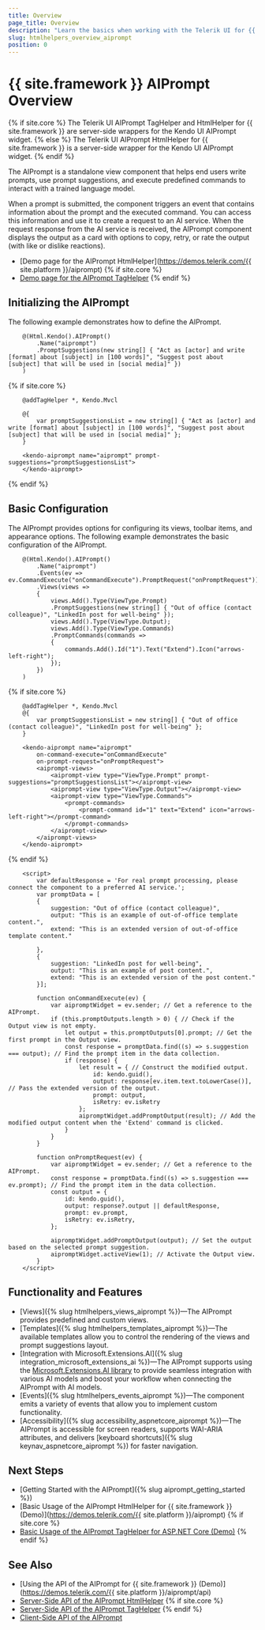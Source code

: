 ```yaml
---
title: Overview
page_title: Overview
description: "Learn the basics when working with the Telerik UI for {{ site.framework }} AIPrompt component and how to initialize it."
slug: htmlhelpers_overview_aiprompt
position: 0
---
```


# {{ site.framework }} AIPrompt Overview

{% if site.core %}
The Telerik UI AIPrompt TagHelper and HtmlHelper for {{ site.framework }} are server-side wrappers for the Kendo UI AIPrompt widget.
{% else %}
The Telerik UI AIPrompt HtmlHelper for {{ site.framework }} is a server-side wrapper for the Kendo UI AIPrompt widget.
{% endif %}

The AIPrompt is a standalone view component that helps end users write prompts, use prompt suggestions, and execute predefined commands to interact with a trained language model.

When a prompt is submitted, the component triggers an event that contains information about the prompt and the executed command. You can access this information and use it to create a request to an AI service. When the request response from the AI service is received, the AIPrompt component displays the output as a card with options to copy, retry, or rate the output (with like or dislike reactions).

* [Demo page for the AIPrompt HtmlHelper](https://demos.telerik.com/{{ site.platform }}/aiprompt)
{% if site.core %}
* [Demo page for the AIPrompt TagHelper](https://demos.telerik.com/aspnet-core/aiprompt)
{% endif %}

## Initializing the AIPrompt

The following example demonstrates how to define the AIPrompt.

```HtmlHelper
    @(Html.Kendo().AIPrompt()
        .Name("aiprompt")
        .PromptSuggestions(new string[] { "Act as [actor] and write [format] about [subject] in [100 words]", "Suggest post about [subject] that will be used in [social media]" })
    )
```
{% if site.core %}
```TagHelper
    @addTagHelper *, Kendo.Mvcl

    @{
        var promptSuggestionsList = new string[] { "Act as [actor] and write [format] about [subject] in [100 words]", "Suggest post about [subject] that will be used in [social media]" };
    }
    
    <kendo-aiprompt name="aiprompt" prompt-suggestions="promptSuggestionsList">
    </kendo-aiprompt>
```
{% endif %}

## Basic Configuration

The AIPrompt provides options for configuring its views, toolbar items, and appearance options. The following example demonstrates the basic configuration of the AIPrompt.

```HtmlHelper
    @(Html.Kendo().AIPrompt()
        .Name("aiprompt")
        .Events(ev => ev.CommandExecute("onCommandExecute").PromptRequest("onPromptRequest"))
        .Views(views =>
        {
            views.Add().Type(ViewType.Prompt)
            .PromptSuggestions(new string[] { "Out of office (contact colleague)", "LinkedIn post for well-being" });
            views.Add().Type(ViewType.Output);
            views.Add().Type(ViewType.Commands)
            .PromptCommands(commands =>
            {
                commands.Add().Id("1").Text("Extend").Icon("arrows-left-right");
            });
        })
    )

```
{% if site.core %}
```TagHelper
    @addTagHelper *, Kendo.Mvcl
    @{
        var promptSuggestionsList = new string[] { "Out of office (contact colleague)", "LinkedIn post for well-being" };
    }
    
    <kendo-aiprompt name="aiprompt" 
        on-command-execute="onCommandExecute"
        on-prompt-request="onPromptRequest">
        <aiprompt-views>
            <aiprompt-view type="ViewType.Prompt" prompt-suggestions="promptSuggestionsList"></aiprompt-view>
            <aiprompt-view type="ViewType.Output"></aiprompt-view>
            <aiprompt-view type="ViewType.Commands">
                <prompt-commands>
                    <prompt-command id="1" text="Extend" icon="arrows-left-right"></prompt-command>
                </prompt-commands>
            </aiprompt-view>
        </aiprompt-views>
    </kendo-aiprompt>
```
{% endif %}
```Scripts
    <script>
        var defaultResponse = 'For real prompt processing, please connect the component to a preferred AI service.';
        var promptData = [
        {
            suggestion: "Out of office (contact colleague)",
            output: "This is an example of out-of-office template content.",
            extend: "This is an extended version of out-of-office template content."

        },
        {
            suggestion: "LinkedIn post for well-being",
            output: "This is an example of post content.",
            extend: "This is an extended version of the post content."
        }];

        function onCommandExecute(ev) {
            var aipromptWidget = ev.sender; // Get a reference to the AIPrompt.
            if (this.promptOutputs.length > 0) { // Check if the Output view is not empty.
                let output = this.promptOutputs[0].prompt; // Get the first prompt in the Output view.
                const response = promptData.find((s) => s.suggestion === output); // Find the prompt item in the data collection.
                if (response) {
                    let result = { // Construct the modified output.
                        id: kendo.guid(),
                        output: response[ev.item.text.toLowerCase()], // Pass the extended version of the output.
                        prompt: output,
                        isRetry: ev.isRetry
                    };
                    aipromptWidget.addPromptOutput(result); // Add the modified output content when the 'Extend' command is clicked.
                }
            }
        }

        function onPromptRequest(ev) {
            var aipromptWidget = ev.sender; // Get a reference to the AIPrompt.
            const response = promptData.find((s) => s.suggestion === ev.prompt); // Find the prompt item in the data collection.
            const output = {
                id: kendo.guid(),
                output: response?.output || defaultResponse,
                prompt: ev.prompt,
                isRetry: ev.isRetry,
            };

            aipromptWidget.addPromptOutput(output); // Set the output based on the selected prompt suggestion.
            aipromptWidget.activeView(1); // Activate the Output view.
        }
    </script>
```

## Functionality and Features

* [Views]({% slug htmlhelpers_views_aiprompt %})&mdash;The AIPrompt provides predefined and custom views.
* [Templates]({% slug htmlhelpers_templates_aiprompt %})&mdash;The available templates allow you to control the rendering of the views and prompt suggestions layout.
* [Integration with Microsoft.Extensions.AI]({% slug integration_microsoft_extensions_ai %})&mdash;The AIPrompt supports using the <a href="https://learn.microsoft.com/en-us/dotnet/api/microsoft.extensions.ai?view=net-9.0-pp" target="_blank">Microsoft.Extensions.AI library</a> to provide seamless integration with various AI models and boost your workflow when connecting the AIPrompt with AI models.
* [Events]({% slug htmlhelpers_events_aiprompt %})&mdash;The component emits a variety of events that allow you to implement custom functionality.
* [Accessibility]({% slug accessibility_aspnetcore_aiprompt %})&mdash;The AIPrompt is accessible for screen readers, supports WAI-ARIA attributes, and delivers [keyboard shortcuts]({% slug keynav_aspnetcore_aiprompt %}) for faster navigation.

## Next Steps

* [Getting Started with the AIPrompt]({% slug aiprompt_getting_started %})
* [Basic Usage of the AIPrompt HtmlHelper for {{ site.framework }} (Demo)](https://demos.telerik.com/{{ site.platform }}/aiprompt)
{% if site.core %}
* [Basic Usage of the AIPrompt TagHelper for ASP.NET Core (Demo)](https://demos.telerik.com/aspnet-core/aiprompt)
{% endif %}

## See Also

* [Using the API of the AIPrompt for {{ site.framework }} (Demo)](https://demos.telerik.com/{{ site.platform }}/aiprompt/api)
* [Server-Side API of the AIPrompt HtmlHelper](/api/aiprompt)
{% if site.core %}
* [Server-Side API of the AIPrompt TagHelper](/api/taghelpers/aiprompt)
{% endif %}
* [Client-Side API of the AIPrompt](https://docs.telerik.com/kendo-ui/api/javascript/ui/aiprompt)
